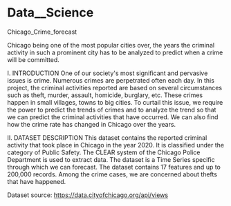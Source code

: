 # Data__Science

Chicago_Crime_forecast

Chicago being one of the most popular cities over, the years the criminal activity in such a prominent city has to be analyzed to predict when a crime will be committed.

I. INTRODUCTION
One of our society's most significant and pervasive issues is crime. Numerous crimes are perpetrated often each day. In this project, the criminal activities reported are based on several circumstances such as theft, murder, assault, homicide, burglary, etc. These crimes happen in small villages, towns to big cities.
To curtail this issue, we require the power to predict the trends of crimes and to analyze the trend so that we can predict the criminal activities that have occurred. We can also find how the crime rate has changed in Chicago over the years.

II. DATASET DESCRIPTION
This dataset contains the reported criminal activity that took place in Chicago in the year 2020. It is classified under the category of Public Safety. The CLEAR system of the Chicago Police Department is used to extract data. The dataset is a Time Series specific through which we can forecast. The dataset contains 17 features and up to 200,000 records. Among the crime cases, we are concerned about thefts that have happened.

Dataset source: https://data.cityofchicago.org/api/views
